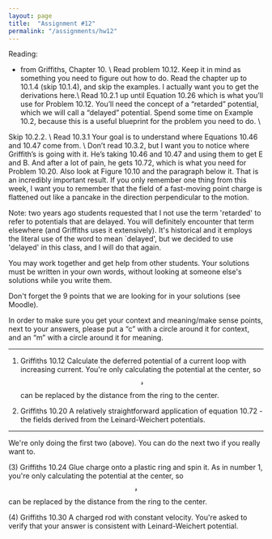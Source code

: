 ```yaml
---
layout: page
title:  "Assignment #12"
permalink: "/assignments/hw12"
---
```


Reading: 
* from Griffiths, Chapter 10. \\
Read problem 10.12.  Keep it in mind as something you need to figure out how to do. Read the chapter up to 10.1.4 (skip 10.1.4), and skip the examples.  I actually want you to get the derivations here.\\ 
Read 10.2.1 up until Equation 10.26 which is what you’ll use for Problem 10.12.  You’ll need the concept of a “retarded” potential, which we will call a “delayed” potential. Spend some time on Example 10.2, because this is a useful blueprint for the problem you need to do. \\ 

Skip 10.2.2. \\
Read 10.3.1 Your goal is to understand where Equations 10.46 and 10.47 come from.  \\
Don’t read 10.3.2, but I want you to notice where Griffith’s is going with it.  He’s taking 10.46 and 10.47 and using them to get E and B.  And after a lot of pain, he gets 10.72, which is what you need for Problem 10.20.  Also look at Figure 10.10 and the paragraph below it.  That is an incredibly important result.  If you only remember one thing from this week, I want you to remember that the field of a fast-moving point charge is flattened 	out like a pancake in the direction perpendicular to the motion. 


Note: two years ago students requested that I not use the term 'retarded' to refer to potentials that are delayed.  You will definitely encounter that term elsewhere (and Griffiths uses it extensively).  It's historical and it employs the literal use of the word to mean `delayed', but we decided to use 'delayed' in this class, and I will do that again.

You may work together and get help from other students. Your solutions must be written in your own words, without looking at someone else's solutions while
you write them.

Don't forget the 9 points that we are looking for in your solutions (see Moodle).

In order to make sure you get your context and meaning/make sense points,
next to your answers, please put a “c” with a circle around it for context,
and an “m” with a circle around it for meaning.


______________________________________________________________________________
1. Griffiths 10.12 Calculate the deferred potential of a current loop
with increasing current.
You're only calculating the potential at the center,
so $$\mathscr{r}$$ can be replaced by the distance from the ring
to the center.

2. Griffiths 10.20 A relatively straightforward application of equation
10.72 - the fields derived from the Leinard-Weichert potentials. 

______________________________________________________________________________
We're only doing the first two (above).  You can do the next two if you really want to. 

(3) Griffiths 10.24 Glue charge onto a plastic ring and spin it.
As in number 1, you're only calculating the potential at the center,
so $$\mathscr{r}$$ can be replaced by the distance from the ring
to the center.

(4) Griffiths 10.30 A charged rod with constant velocity.  You're asked
to verify that
your answer is consistent with Leinard-Weichert potential.

